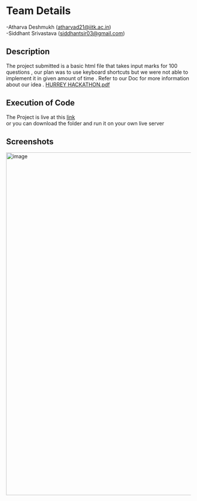 # Team Details
-Atharva Deshmukh (atharvad21@iitk.ac.in) <br>
-Siddhant Srivastava (siddhantsir03@gmail.com)

## Description
The project submitted is a basic html file that takes input marks for 100 questions , our plan was to use keyboard shortcuts but we were not able to implement it in given amount of time . Refer to our Doc for more information about our idea .
[HURREY HACKATHON.pdf](https://github.com/AtharvaDeshmukh0909/hurrey_hackathon/files/9971342/HURREY.HACKATHON.pdf)

## Execution of Code
The Project is live at this <a href="https://atharvadeshmukh0909.github.io/hurrey_hackathon/" target="_blank">link</a> <br>
or you can download the folder and run it on your own live server

## Screenshots
<img width="936" alt="image" src="https://user-images.githubusercontent.com/97836434/200839173-a4b631d5-3474-464a-8e7b-08398834ca1c.png">

